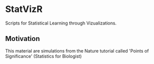 # StatVizR

Scripts for Statistical Learning through Vizualizations.

## Motivation

This material are simulations from the Nature tutorial called 'Points of Significance' (Statistics for Biologist)



